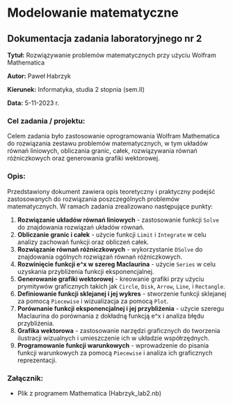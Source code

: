 # Modelowanie matematyczne

## Dokumentacja zadania laboratoryjnego nr 2

**Tytuł:** Rozwiązywanie problemów matematycznych przy użyciu Wolfram Mathematica

**Autor:** Paweł Habrzyk

**Kierunek:** Informatyka, studia 2 stopnia (sem.II)

**Data:** 5-11-2023 r.

### Cel zadania / projektu:

Celem zadania było zastosowanie oprogramowania Wolfram Mathematica do rozwiązania zestawu problemów matematycznych, w tym układów równań liniowych, obliczania granic, całek, rozwiązywania równań różniczkowych oraz generowania grafiki wektorowej.

### Opis:

Przedstawiony dokument zawiera opis teoretyczny i praktyczny podejść zastosowanych do rozwiązania poszczególnych problemów matematycznych. W ramach zadania zrealizowano następujące punkty:

1. **Rozwiązanie układów równań liniowych** - zastosowanie funkcji `Solve` do znajdowania rozwiązań układów równań.
2. **Obliczanie granic i całek** - użycie funkcji `Limit` i `Integrate` w celu analizy zachowań funkcji oraz obliczeń całek.
3. **Rozwiązanie równań różniczkowych** - wykorzystanie `DSolve` do znajdowania ogólnych rozwiązań równań różniczkowych.
4. **Rozwinięcie funkcji e^x w szereg Maclaurina** - użycie `Series` w celu uzyskania przybliżenia funkcji eksponencjalnej.
5. **Generowanie grafiki wektorowej** - kreowanie grafiki przy użyciu prymitywów graficznych takich jak `Circle`, `Disk`, `Arrow`, `Line`, i `Rectangle`.
6. **Definiowanie funkcji sklejanej i jej wykres** - stworzenie funkcji sklejanej za pomocą `Piecewise` i wizualizacja za pomocą `Plot`.
7. **Porównanie funkcji eksponencjalnej i jej przybliżenia** - użycie szeregu Maclaurina do porównania z dokładną funkcją e^x i analiza błędu przybliżenia.
8. **Grafika wektorowa** - zastosowanie narzędzi graficznych do tworzenia ilustracji wizualnych i umieszczenie ich w układzie współrzędnych.
9. **Programowanie funkcji warunkowych** - wprowadzenie do pisania funkcji warunkowych za pomocą `Piecewise` i analiza ich graficznych reprezentacji.

### Załącznik:

- Plik z programem Mathematica (Habrzyk_lab2.nb)
